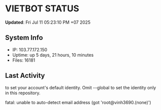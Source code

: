 # VIETBOT STATUS
**Updated**: Fri Jul 11 05:23:10 PM +07 2025

## System Info
- IP: 103.77.172.150
- Uptime: up 5 days, 21 hours, 10 minutes
- Files: 16181

## Last Activity

to set your account's default identity.
Omit --global to set the identity only in this repository.

fatal: unable to auto-detect email address (got 'root@vinh3690.(none)')
